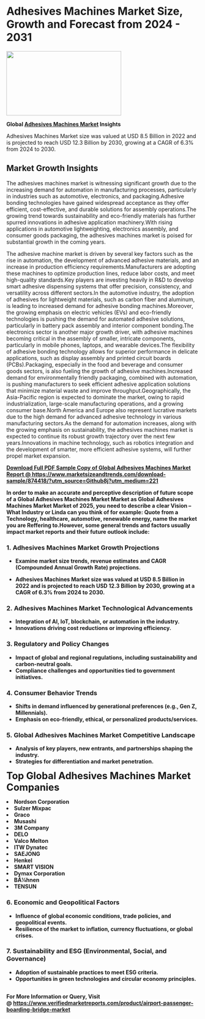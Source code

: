 <H1>Adhesives Machines Market Size, Growth and Forecast from 2024 - 2031</H1><img class="aligncenter size-medium wp-image-584254" src="https://thirdeyenews.in/wp-content/uploads/2024/09/Global-Market-Research-300x168.jpeg" alt="" width="300" height="168" /><p><strong>Global&nbsp;<a href="https://www.marketsizeandtrends.com/download-sample/874418/?utm_source=Github8j?utm_medium=221">Adhesives Machines Market</a> Insights</strong></p><p>Adhesives Machines Market size was valued at USD 8.5 Billion in 2022 and is projected to reach USD 12.3 Billion by 2030, growing at a CAGR of 6.3% from 2024 to 2030.</p><p><h2>Market Growth Insights</h2> <p>The adhesives machines market is witnessing significant growth due to the increasing demand for automation in manufacturing processes, particularly in industries such as automotive, electronics, and packaging.Adhesive bonding technologies have gained widespread acceptance as they offer efficient, cost-effective, and durable solutions for assembly operations.The growing trend towards sustainability and eco-friendly materials has further spurred innovations in adhesive application machinery.With rising applications in automotive lightweighting, electronics assembly, and consumer goods packaging, the adhesives machines market is poised for substantial growth in the coming years.</p> <p><strong><a href="#"></a></strong></p> <p>The adhesive machine market is driven by several key factors such as the rise in automation, the development of advanced adhesive materials, and an increase in production efficiency requirements.Manufacturers are adopting these machines to optimize production lines, reduce labor costs, and meet high-quality standards.Key players are investing heavily in R&D to develop smart adhesive dispensing systems that offer precision, consistency, and versatility across different sectors.In the automotive industry, the adoption of adhesives for lightweight materials, such as carbon fiber and aluminum, is leading to increased demand for adhesive bonding machines.Moreover, the growing emphasis on electric vehicles (EVs) and eco-friendly technologies is pushing the demand for automated adhesive solutions, particularly in battery pack assembly and interior component bonding.The electronics sector is another major growth driver, with adhesive machines becoming critical in the assembly of smaller, intricate components, particularly in mobile phones, laptops, and wearable devices.The flexibility of adhesive bonding technology allows for superior performance in delicate applications, such as display assembly and printed circuit boards (PCBs).Packaging, especially in the food and beverage and consumer goods sectors, is also fueling the growth of adhesive machines.Increased demand for environmentally friendly packaging, combined with automation, is pushing manufacturers to seek efficient adhesive application solutions that minimize material waste and improve throughput.Geographically, the Asia-Pacific region is expected to dominate the market, owing to rapid industrialization, large-scale manufacturing operations, and a growing consumer base.North America and Europe also represent lucrative markets due to the high demand for advanced adhesive technology in various manufacturing sectors.As the demand for automation increases, along with the growing emphasis on sustainability, the adhesives machines market is expected to continue its robust growth trajectory over the next few years.Innovations in machine technology, such as robotics integration and the development of smarter, more efficient adhesive systems, will further propel market expansion.</p> <p><strong><a href="#"></p><p><span class=""><strong>Download Full PDF Sample Copy of Global Adhesives Machines Market Report</strong> @ <a href="https://www.marketsizeandtrends.com/download-sample/874418/?utm_source=Github8j?utm_medium=221" target="_blank">https://www.marketsizeandtrends.com/download-sample/874418/?utm_source=Github8j?utm_medium=221</a></span></p><p>In order to make an accurate and perceptive description of future scope of a Global&nbsp;Adhesives Machines Market Market as Global&nbsp;Adhesives Machines Market Market of 2025, you need to describe a clear Vision &ndash; What Industry or Linda can you think of for example: Quote from a Technology, healthcare, automotive, renewable energy, name the market you are Reffering to.However, some general trends and factors usually impact market reports and their future outlook include:</p><h3>1.&nbsp;<strong>Adhesives Machines Market Growth Projections</strong></h3><ul><li>Examine market size trends, revenue estimates and CAGR (Compounded Annual Growth Rate) projections.</li><li><p>Adhesives Machines Market size was valued at USD 8.5 Billion in 2022 and is projected to reach USD 12.3 Billion by 2030, growing at a CAGR of 6.3% from 2024 to 2030.</p></li></ul><h3>2.&nbsp;<strong>Adhesives Machines Market Technological Advancements</strong></h3><ul><li>Integration of AI, IoT, blockchain, or automation in the industry.</li><li>Innovations driving cost reductions or improving efficiency.</li></ul><h3>3.&nbsp;<strong>Regulatory and Policy Changes</strong></h3><ul><li>Impact of global and regional regulations, including sustainability and carbon-neutral goals.</li><li>Compliance challenges and opportunities tied to government initiatives.</li></ul><h3>4.&nbsp;<strong>Consumer Behavior Trends</strong></h3><ul><li>Shifts in demand influenced by generational preferences (e.g., Gen Z, Millennials).</li><li>Emphasis on eco-friendly, ethical, or personalized products/services.</li></ul><h3>5.&nbsp;<strong>Global Adhesives Machines Market Competitive Landscape</strong></h3><ul><li>Analysis of key players, new entrants, and partnerships shaping the industry.</li><li>Strategies for differentiation and market penetration.</li></ul><p data-pm-slice="1 1 []"><span style="color: inherit; font-family: inherit; font-size: 25px;">Top Global Adhesives Machines Market Companies</span></p><div class="" data-test-id=""><p><li>Nordson Corporation</li><li> Sulzer Mixpac</li><li> Graco</li><li> Musashi</li><li> 3M Company</li><li> DELO</li><li> Valco Melton</li><li> ITW Dynatec</li><li> SAEJONG</li><li> Henkel</li><li> SMART VISION</li><li> Dymax Corporation</li><li> BÃ¼hnen</li><li> TENSUN</li></p></div><h3>6.&nbsp;<strong>Economic and Geopolitical Factors</strong></h3><ul><li>Influence of global economic conditions, trade policies, and geopolitical events.</li><li>Resilience of the market to inflation, currency fluctuations, or global crises.</li></ul><h3>7.&nbsp;<strong>Sustainability and ESG (Environmental, Social, and Governance)</strong></h3><ul><li>Adoption of sustainable practices to meet ESG criteria.</li><li>Opportunities in green technologies and circular economy principles.</li></ul><h2><strong style="font-size: 14px;">For More Information or Query, Visit @&nbsp;</strong><a style="background-color: #ffffff; font-size: 14px;" href="https://www.marketsizeandtrends.com/report/adhesives-machines-market/" target="_blank">https://www.verifiedmarketreports.com/product/airport-passenger-boarding-bridge-market</a></h2>